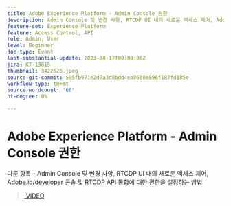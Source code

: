 ```yaml
---
title: Adobe Experience Platform - Admin Console 권한
description: Admin Console 및 변경 사항, RTCDP UI 내의 새로운 액세스 제어, Adobe.io/developer 콘솔 및 RTCDP API 통합에 대한 권한을 설정하는 방법.
feature-set: Experience Platform
feature: Access Control, API
role: Admin, User
level: Beginner
doc-type: Event
last-substantial-update: 2023-08-17T00:00:00Z
jira: KT-13815
thumbnail: 3422626.jpeg
source-git-commit: 595fb971e2d7a3d8bdd4ea8608e896f187fd185e
workflow-type: tm+mt
source-wordcount: '66'
ht-degree: 0%

---
```


# Adobe Experience Platform - Admin Console 권한

다룬 항목 - Admin Console 및 변경 사항, RTCDP UI 내의 새로운 액세스 제어, Adobe.io/developer 콘솔 및 RTCDP API 통합에 대한 권한을 설정하는 방법.

>[!VIDEO](https://video.tv.adobe.com/v/3422626/?learn=on)

